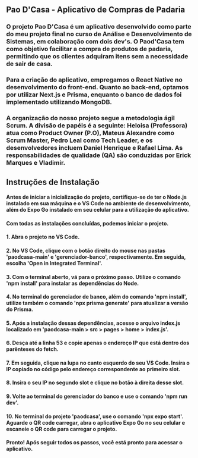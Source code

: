 ## Pao D'Casa - Aplicativo de Compras de Padaria
### O projeto Pao D'Casa é um aplicativo desenvolvido como parte do meu projeto final no curso de Análise e Desenvolvimento de Sistemas, em colaboração com dois dev's. O Paod'Casa tem como objetivo facilitar a compra de produtos de padaria, permitindo que os clientes adquiram itens sem a necessidade de sair de casa.
###  Para a criação do aplicativo, empregamos o React Native no desenvolvimento do front-end. Quanto ao back-end, optamos por utilizar Next.js e Prisma, enquanto o banco de dados foi implementado utilizando MongoDB.

### A organização do nosso projeto segue a metodologia ágil Scrum. A divisão de papéis é a seguinte: Heloisa (Professora) atua como Product Owner (P.O), Mateus Alexandre como Scrum Master, Pedro Leal como Tech Leader, e os desenvolvedores incluem Daniel Henrique e Rafael Lima. As responsabilidades de qualidade (QA) são conduzidas por Erick Marques e Vladimir.

## Instruções de Instalação

#### Antes de iniciar a inicialização do projeto, certifique-se de ter o Node.js instalado em sua máquina e o VS Code no ambiente de desenvolvimento, além do Expo Go instalado em seu celular para a utilização do aplicativo.

#### Com todas as instalações concluídas, podemos iniciar o projeto.

#### 1. Abra o projeto no VS Code.

#### 2. No VS Code, clique com o botão direito do mouse nas pastas 'paodcasa-main' e 'gerenciador-banco', respectivamente. Em seguida, escolha 'Open in Integrated Terminal'.

#### 3. Com o terminal aberto, vá para o próximo passo. Utilize o comando 'npm install' para instalar as dependências do Node.

#### 4. No terminal do gerenciador de banco, além do comando 'npm install', utilize também o comando 'npx prisma generate' para atualizar a versão do Prisma.

#### 5. Após a instalação dessas dependências, acesse o arquivo index.js localizado em 'paodcasa-main > src > pages > home > index.js'.

#### 6. Desça até a linha 53 e copie apenas o endereço IP que está dentro dos parênteses do fetch.

#### 7. Em seguida, clique na lupa no canto esquerdo do seu VS Code. Insira o IP copiado no código pelo endereço correspondente ao primeiro slot.

#### 8. Insira o seu IP no segundo slot e clique no botão à direita desse slot.

#### 9. Volte ao terminal do gerenciador do banco e use o comando 'npm run dev'.

#### 10. No terminal do projeto 'paodcasa', use o comando 'npx expo start'. Aguarde o QR code carregar, abra o aplicativo Expo Go no seu celular e escaneie o QR code para carregar o projeto.

#### Pronto! Após seguir todos os passos, você está pronto para acessar o aplicativo.
